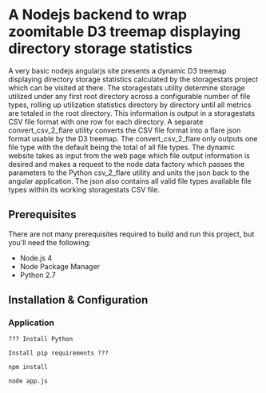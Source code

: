 # A Nodejs backend to wrap zoomitable D3 treemap displaying directory storage statistics

A very basic nodejs angularjs site presents a dynamic D3 treemap displaying directory storage statistics calculated by the storagestats project which can be visited at there. The storagestats utility determine storage utilized under any first root directory across a configurable number of file types, rolling up utilization statistics directory by directory until all metrics are totaled in the root directory. This information is output in a storagestats CSV file format with one row for each directory. A separate convert_csv_2_flare utility converts the CSV file format into a flare json format usable by the D3 treemap. The convert_csv_2_flare only outputs one file type with the default being the total of all file types. The dynamic website takes as input from the web page which file output information is desired and makes a request to the node data factory which passes the parameters to the Python csv_2_flare utility and units the json back to the angular application.  The json also contains all valid file types available file types within its working storagestats CSV file.


## Prerequisites

There are not many prerequisites required to build and run this project, but you'll need the following:

* Node.js 4
* Node Package Manager
* Python 2.7

## Installation & Configuration


### Application

```
??? Install Python
```

```
Install pip requirements ???
```

```
npm install
```


```
node app.js
```

